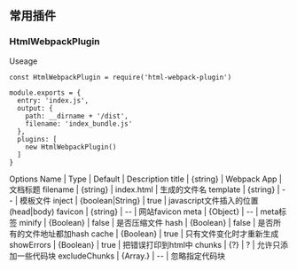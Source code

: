 ## 常用插件

### HtmlWebpackPlugin

Useage
```
const HtmlWebpackPlugin = require('html-webpack-plugin')

module.exports = {
  entry: 'index.js',
  output: {
    path: __dirname + '/dist',
    filename: 'index_bundle.js'
  },
  plugins: [
    new HtmlWebpackPlugin()
  ]
}

```
Options
Name | Type | Default | Description
title | {string} | Webpack App | 文档标题
filename | {string} | index.html | 生成的文件名
template | {string} | -- | 模板文件
inject | {boolean|String} | true | javascript文件插入的位置(head|body)
favicon | {string} | -- | 网站favicon
meta | {Object} | -- | meta标签
minify | {Boolean} | false | 是否压缩文件
hash | {Boolean} | false | 是否所有的文件地址都加hash
cache | {Boolean} | true | 只有文件变化时才重新生成
showErrors | {Boolean} | true | 把错误打印到html中
chunks | {?} | ? | 允许只添加一些代码块
excludeChunks | {Array.<string>} | -- | 忽略指定代码块